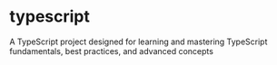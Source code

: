 # typescript
A TypeScript project designed for learning and mastering TypeScript fundamentals, best practices, and advanced concepts
